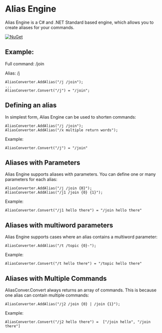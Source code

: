 # Alias Engine

Alias Engine is a C# and .NET Standard based engine, which allows you to create aliases for your commands.

[![NuGet](https://img.shields.io/nuget/v/AliasEngine.svg)](https://www.nuget.org/packages/AliasEngine/)

## Example:

Full command: /join

Alias: /j

```
AliasConverter.AddAlias("/j /join");
...
AliasConverter.Convert("/j") = "/join";
```

## Defining an alias

In simplest form, Alias Engine can be used to shorten commands:

```
AliasConverter.AddAlias("/j /join");
AliasConverter.AddAlias("/x multiple return words");
```

Example:

```
AliasConverter.Convert("/j") = "/join"
```

## Aliases with Parameters

Alias Engine supports aliases with parameters. You can define one or many parameters for each alias:

```
AliasConverter.AddAlias("/j /join {0}");
AliasConverter.AddAlias("/j1 /join {0} {1}");
```

Example:

```
AliasConverter.Convert("/j1 hello there") = "/join hello there"
```

## Aliases with multiword parameters

Alias Engine supports cases where an alias contains a multiword parameter:

```
AliasConverter.AddAlias("/t /topic {0}-");
```

Example:

```
AliasConverter.Convert("/t hello there") = "/topic hello there"
```

## Aliases with Multiple Commands

AliasConver.Convert always returns an array of commands. This is because one alias can contain multiple commands:

```
AliasConverter.AddAlias("/j2 /join {0} | /join {1}");
```

Example:

```
AliasConverter.Convert("/j2 hello there") =  ["/join hello", "/join there"]
```

